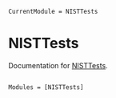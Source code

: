 ```@meta
CurrentModule = NISTTests
```

# NISTTests

Documentation for [NISTTests](https://github.com/NISTTests.jl).

```@index
```

```@autodocs
Modules = [NISTTests]
```
